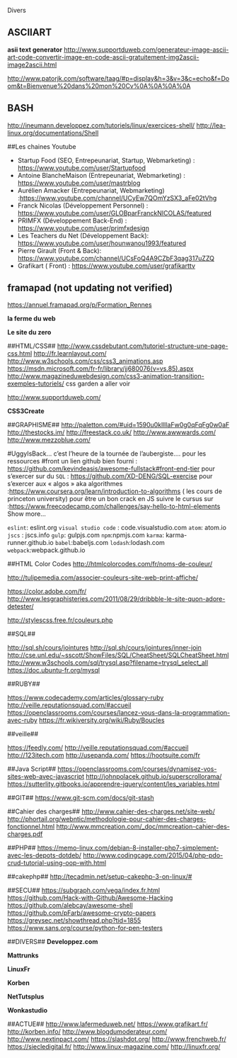 Divers

## ASCIIART
**asii text generator** 
http://www.supportduweb.com/generateur-image-ascii-art-code-convertir-image-en-code-ascii-gratuitement-img2ascii-image2ascii.html

http://www.patorjk.com/software/taag/#p=display&h=3&v=3&c=echo&f=Doom&t=Bienvenue%20dans%20mon%20Cv%0A%0A%0A%0A

## BASH
http://ineumann.developpez.com/tutoriels/linux/exercices-shell/
http://lea-linux.org/documentations/Shell


##Les chaines Youtube
* Startup Food (SEO, Entrepeunariat, Startup, Webmarketing) : https://www.youtube.com/user/Startupfood
* Antoine BlancheMaison (Entrepeunariat, Webmarketing) : https://www.youtube.com/user/mastrblog
* Aurélien Amacker (Entrepeunariat, Webmarketing) :https://www.youtube.com/channel/UCyEw7QOmYzSX3_aFe02tVhg
* Franck Nicolas (Développement Personnel) : https://www.youtube.com/user/GLOBparFranckNICOLAS/featured
* PRIMFX (Développement Back-End) : https://www.youtube.com/user/primfxdesign
* Les Teachers du Net (Développement  Back): https://www.youtube.com/user/hounwanou1993/featured
* Pierre Girault (Front & Back): https://www.youtube.com/channel/UCsFoQ4A9CZbF3qag317uZZQ
* Grafikart ( Front) : https://www.youtube.com/user/grafikarttv

## framapad (not updating not verified)
https://annuel.framapad.org/p/Formation_Rennes




**la ferme du web**

**Le site du zero**


##HTML/CSS##
http://www.cssdebutant.com/tutoriel-structure-une-page-css.html
http://fr.learnlayout.com/
http://www.w3schools.com/css/css3_animations.asp
https://msdn.microsoft.com/fr-fr/library/jj680076(v=vs.85).aspx
http://www.magazineduwebdesign.com/css3-animation-transition-exemples-tutoriels/
css garden a aller voir 

http://www.supportduweb.com/


**CSS3Create**

##GRAPHISME##
http://paletton.com/#uid=1590u0kllllaFw0g0qFqFg0w0aF
http://thestocks.im/
http://freestack.co.uk/
http://www.awwwards.com/
http://www.mezzoblue.com/

#UggyIsBack… c’est l’heure de la tournée de l’aubergiste….
pour les ressources #front un lien github bien fourni : https://github.com/kevindeasis/awesome-fullstack#front-end-tier
pour s’exercer sur du `SQL` : https://github.com/XD-DENG/SQL-exercise
pour s’exercer aux « algos » aka algorithmes :https://www.coursera.org/learn/introduction-to-algorithms ( les cours de princeton university)
pour être un bon crack en JS suivre le cursus sur :https://www.freecodecamp.com/challenges/say-hello-to-html-elements Show more...

`eslint`: eslint.org
`visual studio code` :  code.visualstudio.com
`atom`: atom.io
`jscs` : jscs.info
`gulp`: gulpjs.com
`npm`:npmjs.com
`karma`: karma-runner.github.io
`babel`:babeljs.com
`lodash`:lodash.com
`webpack`:webpack.github.io


##HTML Color Codes 
http://htmlcolorcodes.com/fr/noms-de-couleur/

http://tulipemedia.com/associer-couleurs-site-web-print-affiche/

https://color.adobe.com/fr/
 http://www.lesgraphisteries.com/2011/08/29/dribbble-le-site-quon-adore-detester/

http://stylescss.free.fr/couleurs.php

##SQL##

http://sql.sh/cours/jointures
http://sql.sh/cours/jointures/inner-join
http://cse.unl.edu/~sscott/ShowFiles/SQL/CheatSheet/SQLCheatSheet.html
http://www.w3schools.com/sql/trysql.asp?filename=trysql_select_all
https://doc.ubuntu-fr.org/mysql


##RUBY##

https://www.codecademy.com/articles/glossary-ruby
http://veille.reputationsquad.com/#accueil
https://openclassrooms.com/courses/lancez-vous-dans-la-programmation-avec-ruby
https://fr.wikiversity.org/wiki/Ruby/Boucles



##veille##

https://feedly.com/
http://veille.reputationsquad.com/#accueil
http://123itech.com
http://usepanda.com/
https://hootsuite.com/fr


##Java Script##
https://openclassrooms.com/courses/dynamisez-vos-sites-web-avec-javascript
http://johnpolacek.github.io/superscrollorama/
https://sutterlity.gitbooks.io/apprendre-jquery/content/les_variables.html



##GIT##
https://www.git-scm.com/docs/git-stash

##Cahier des charges##
http://www.cahier-des-charges.net/site-web/
http://phortail.org/webntic/methodologie-pour-cahier-des-charges-fonctionnel.html
http://www.mmcreation.com/_doc/mmcreation-cahier-des-charges.pdf



##PHP##
https://memo-linux.com/debian-8-installer-php7-simplement-avec-les-depots-dotdeb/
http://www.codingcage.com/2015/04/php-pdo-crud-tutorial-using-oop-with.html

##cakephp##
http://tecadmin.net/setup-cakephp-3-on-linux/#


##SECU##
https://subgraph.com/vega/index.fr.html
https://github.com/Hack-with-Github/Awesome-Hacking
https://github.com/alebcay/awesome-shell
https://github.com/pFarb/awesome-crypto-papers
https://greysec.net/showthread.php?tid=1855
https://www.sans.org/course/python-for-pen-testers

 


##DIVERS##
**Developpez.com**

**Mattrunks**

**LinuxFr**

**Korben**

**NetTutsplus**

**Wonkastudio**

##ACTUE##
http://www.lafermeduweb.net/
https://www.grafikart.fr/
http://korben.info/
http://www.blogdumoderateur.com/
http://www.nextinpact.com/
https://slashdot.org/
http://www.frenchweb.fr/
https://siecledigital.fr/
http://www.linux-magazine.com/
http://linuxfr.org/





